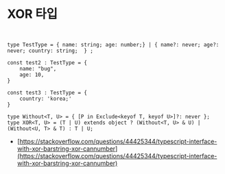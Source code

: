 # XOR 타입



```text


type TestType = { name: string; age: number;} | { name?: never; age?: never; country: string;  } ;

const test2 : TestType = {
    name: "bug",
    age: 10,
}

const test3 : TestType = {
    country: 'korea;'
}
```



```text
type Without<T, U> = { [P in Exclude<keyof T, keyof U>]?: never };
type XOR<T, U> = (T | U) extends object ? (Without<T, U> & U) | (Without<U, T> & T) : T | U;
```

* [https://stackoverflow.com/questions/44425344/typescript-interface-with-xor-barstring-xor-cannumber](https://stackoverflow.com/questions/44425344/typescript-interface-with-xor-barstring-xor-cannumber)

